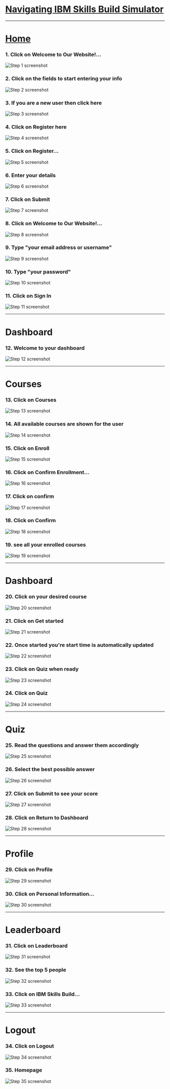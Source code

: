 # [Navigating IBM Skills Build Simulator](https://app.tango.us/app/workflow/17dcda38-30a9-4467-8c4b-fe8b66625e2f?utm_source=markdown&utm_medium=markdown&utm_campaign=workflow%20export%20links)



***




# [Home](https://localhost:8443/login-form)


### 1. Click on Welcome to Our Website!…
![Step 1 screenshot](https://images.tango.us/workflows/17dcda38-30a9-4467-8c4b-fe8b66625e2f/steps/02b96c8a-70b3-4e6f-907c-b0b3eca60a7f/b8c20cc9-63d9-4ad4-bad0-9af64a9234b1.png?crop=focalpoint&fit=crop&fp-x=0.7458&fp-y=0.5000&fp-z=1.0057&w=1200&border=2%2CF4F2F7&border-radius=8%2C8%2C8%2C8&border-radius-inner=8%2C8%2C8%2C8&blend-align=bottom&blend-mode=normal&blend-x=0&blend-w=1200&blend64=aHR0cHM6Ly9pbWFnZXMudGFuZ28udXMvc3RhdGljL21hZGUtd2l0aC10YW5nby13YXRlcm1hcmstdjIucG5n&mark-x=592&mark-y=2&m64=aHR0cHM6Ly9pbWFnZXMudGFuZ28udXMvc3RhdGljL2JsYW5rLnBuZz9tYXNrPWNvcm5lcnMmYm9yZGVyPTYlMkNGRjc0NDImdz02MDMmaD03NjkmZml0PWNyb3AmY29ybmVyLXJhZGl1cz0xMA%3D%3D)


### 2. Click on the fields to start entering your info
![Step 2 screenshot](https://images.tango.us/workflows/17dcda38-30a9-4467-8c4b-fe8b66625e2f/steps/a01b4cc7-0e41-4a6b-90b9-933175c52a1b/c771ee9b-3983-4f49-ac51-fdbc6fe80c42.png?crop=focalpoint&fit=crop&fp-x=0.7502&fp-y=0.5000&fp-z=1.3111&w=1200&border=2%2CF4F2F7&border-radius=8%2C8%2C8%2C8&border-radius-inner=8%2C8%2C8%2C8&blend-align=bottom&blend-mode=normal&blend-x=0&blend-w=1200&blend64=aHR0cHM6Ly9pbWFnZXMudGFuZ28udXMvc3RhdGljL21hZGUtd2l0aC10YW5nby13YXRlcm1hcmstdjIucG5n&mark-x=515&mark-y=120&m64=aHR0cHM6Ly9pbWFnZXMudGFuZ28udXMvc3RhdGljL2JsYW5rLnBuZz9tYXNrPWNvcm5lcnMmYm9yZGVyPTYlMkNGRjc0NDImdz01ODQmaD01MzMmZml0PWNyb3AmY29ybmVyLXJhZGl1cz0xMA%3D%3D)


### 3. If you are a new user then click here
![Step 3 screenshot](https://images.tango.us/workflows/17dcda38-30a9-4467-8c4b-fe8b66625e2f/steps/80f9b21a-7fbc-473c-ac8c-9b557b805ea7/47b0a136-de6b-4f8e-bdb2-720cfefdb9bf.png?crop=focalpoint&fit=crop&fp-x=0.7505&fp-y=0.7271&fp-z=2.8604&w=1200&border=2%2CF4F2F7&border-radius=8%2C8%2C8%2C8&border-radius-inner=8%2C8%2C8%2C8&blend-align=bottom&blend-mode=normal&blend-x=0&blend-w=1200&blend64=aHR0cHM6Ly9pbWFnZXMudGFuZ28udXMvc3RhdGljL21hZGUtd2l0aC10YW5nby13YXRlcm1hcmstdjIucG5n&mark-x=256&mark-y=338&m64=aHR0cHM6Ly9pbWFnZXMudGFuZ28udXMvc3RhdGljL2JsYW5rLnBuZz9tYXNrPWNvcm5lcnMmYm9yZGVyPTYlMkNGRjc0NDImdz02ODgmaD05OCZmaXQ9Y3JvcCZjb3JuZXItcmFkaXVzPTEw)


### 4. Click on Register here
![Step 4 screenshot](https://images.tango.us/workflows/17dcda38-30a9-4467-8c4b-fe8b66625e2f/steps/56afc5d1-b1cb-4db2-8152-b31113aac89d/22c6d1cb-6171-44f4-9cca-f6d8f81e1e3b.png?crop=focalpoint&fit=crop&fp-x=0.7913&fp-y=0.7271&fp-z=3.3908&w=1200&border=2%2CF4F2F7&border-radius=8%2C8%2C8%2C8&border-radius-inner=8%2C8%2C8%2C8&blend-align=bottom&blend-mode=normal&blend-x=0&blend-w=1200&blend64=aHR0cHM6Ly9pbWFnZXMudGFuZ28udXMvc3RhdGljL21hZGUtd2l0aC10YW5nby13YXRlcm1hcmstdjIucG5n&mark-x=373&mark-y=329&m64=aHR0cHM6Ly9pbWFnZXMudGFuZ28udXMvc3RhdGljL2JsYW5rLnBuZz9tYXNrPWNvcm5lcnMmYm9yZGVyPTYlMkNGRjc0NDImdz00NTMmaD0xMTYmZml0PWNyb3AmY29ybmVyLXJhZGl1cz0xMA%3D%3D)


### 5. Click on Register…
![Step 5 screenshot](https://images.tango.us/workflows/17dcda38-30a9-4467-8c4b-fe8b66625e2f/steps/62dcdaaf-181f-4499-9d16-f2802206369e/f79ebef1-e863-4779-9a5a-22af1dcded29.png?crop=focalpoint&fit=crop&fp-x=0.7458&fp-y=0.5000&fp-z=1.0057&w=1200&border=2%2CF4F2F7&border-radius=8%2C8%2C8%2C8&border-radius-inner=8%2C8%2C8%2C8&blend-align=bottom&blend-mode=normal&blend-x=0&blend-w=1200&blend64=aHR0cHM6Ly9pbWFnZXMudGFuZ28udXMvc3RhdGljL21hZGUtd2l0aC10YW5nby13YXRlcm1hcmstdjIucG5n&mark-x=592&mark-y=2&m64=aHR0cHM6Ly9pbWFnZXMudGFuZ28udXMvc3RhdGljL2JsYW5rLnBuZz9tYXNrPWNvcm5lcnMmYm9yZGVyPTYlMkNGRjc0NDImdz02MDMmaD03NjkmZml0PWNyb3AmY29ybmVyLXJhZGl1cz0xMA%3D%3D)


### 6. Enter your details
![Step 6 screenshot](https://images.tango.us/workflows/17dcda38-30a9-4467-8c4b-fe8b66625e2f/steps/bbb60362-bc4b-480d-9f0c-acb383693959/87e9a4ac-1eec-4909-bee4-3953c9f555de.png?crop=focalpoint&fit=crop&fp-x=0.7458&fp-y=0.5000&fp-z=1.0057&w=1200&border=2%2CF4F2F7&border-radius=8%2C8%2C8%2C8&border-radius-inner=8%2C8%2C8%2C8&blend-align=bottom&blend-mode=normal&blend-x=0&blend-w=1200&blend64=aHR0cHM6Ly9pbWFnZXMudGFuZ28udXMvc3RhdGljL21hZGUtd2l0aC10YW5nby13YXRlcm1hcmstdjIucG5n&mark-x=592&mark-y=2&m64=aHR0cHM6Ly9pbWFnZXMudGFuZ28udXMvc3RhdGljL2JsYW5rLnBuZz9tYXNrPWNvcm5lcnMmYm9yZGVyPTYlMkNGRjc0NDImdz02MDMmaD03NjkmZml0PWNyb3AmY29ybmVyLXJhZGl1cz0xMA%3D%3D)


### 7. Click on Submit
![Step 7 screenshot](https://images.tango.us/workflows/17dcda38-30a9-4467-8c4b-fe8b66625e2f/steps/b9e336d5-08ea-4c0f-afef-bc0312bae1b9/d5384763-7b75-42e7-8598-fe7fd88ba585.png?crop=focalpoint&fit=crop&fp-x=0.7498&fp-y=0.8215&fp-z=2.5055&w=1200&border=2%2CF4F2F7&border-radius=8%2C8%2C8%2C8&border-radius-inner=8%2C8%2C8%2C8&blend-align=bottom&blend-mode=normal&blend-x=0&blend-w=1200&blend64=aHR0cHM6Ly9pbWFnZXMudGFuZ28udXMvc3RhdGljL21hZGUtd2l0aC10YW5nby13YXRlcm1hcmstdjIucG5n&mark-x=152&mark-y=355&m64=aHR0cHM6Ly9pbWFnZXMudGFuZ28udXMvc3RhdGljL2JsYW5rLnBuZz9tYXNrPWNvcm5lcnMmYm9yZGVyPTYlMkNGRjc0NDImdz04OTYmaD0xNDUmZml0PWNyb3AmY29ybmVyLXJhZGl1cz0xMA%3D%3D)


### 8. Click on Welcome to Our Website!…
![Step 8 screenshot](https://images.tango.us/workflows/17dcda38-30a9-4467-8c4b-fe8b66625e2f/steps/59db0a0d-fa7d-40f8-9806-0ed91b2c37eb/42628fbd-5d26-4eb5-91b1-0ddfa48d3752.png?crop=focalpoint&fit=crop&fp-x=0.7458&fp-y=0.5000&fp-z=1.0057&w=1200&border=2%2CF4F2F7&border-radius=8%2C8%2C8%2C8&border-radius-inner=8%2C8%2C8%2C8&blend-align=bottom&blend-mode=normal&blend-x=0&blend-w=1200&blend64=aHR0cHM6Ly9pbWFnZXMudGFuZ28udXMvc3RhdGljL21hZGUtd2l0aC10YW5nby13YXRlcm1hcmstdjIucG5n&mark-x=592&mark-y=2&m64=aHR0cHM6Ly9pbWFnZXMudGFuZ28udXMvc3RhdGljL2JsYW5rLnBuZz9tYXNrPWNvcm5lcnMmYm9yZGVyPTYlMkNGRjc0NDImdz02MDMmaD03NjkmZml0PWNyb3AmY29ybmVyLXJhZGl1cz0xMA%3D%3D)


### 9. Type "your email address or username"
![Step 9 screenshot](https://images.tango.us/workflows/17dcda38-30a9-4467-8c4b-fe8b66625e2f/steps/37145e6f-960a-4bba-acb5-077e8e9442dc/fc9c52dd-9032-4b30-b7c3-7f515a47a4ab.png?crop=focalpoint&fit=crop&fp-x=0.7502&fp-y=0.4079&fp-z=2.4215&w=1200&border=2%2CF4F2F7&border-radius=8%2C8%2C8%2C8&border-radius-inner=8%2C8%2C8%2C8&blend-align=bottom&blend-mode=normal&blend-x=0&blend-w=1200&blend64=aHR0cHM6Ly9pbWFnZXMudGFuZ28udXMvc3RhdGljL21hZGUtd2l0aC10YW5nby13YXRlcm1hcmstdjIucG5n&mark-x=126&mark-y=330&m64=aHR0cHM6Ly9pbWFnZXMudGFuZ28udXMvc3RhdGljL2JsYW5rLnBuZz9tYXNrPWNvcm5lcnMmYm9yZGVyPTYlMkNGRjc0NDImdz05NDgmaD0xMTQmZml0PWNyb3AmY29ybmVyLXJhZGl1cz0xMA%3D%3D)


### 10. Type "your password"
![Step 10 screenshot](https://images.tango.us/workflows/17dcda38-30a9-4467-8c4b-fe8b66625e2f/steps/08274eca-710d-4248-ad9a-c8c438a68c87/0fc2454a-4b89-424a-825c-91ae783dcf2b.png?crop=focalpoint&fit=crop&fp-x=0.7502&fp-y=0.5379&fp-z=2.4215&w=1200&border=2%2CF4F2F7&border-radius=8%2C8%2C8%2C8&border-radius-inner=8%2C8%2C8%2C8&blend-align=bottom&blend-mode=normal&blend-x=0&blend-w=1200&blend64=aHR0cHM6Ly9pbWFnZXMudGFuZ28udXMvc3RhdGljL21hZGUtd2l0aC10YW5nby13YXRlcm1hcmstdjIucG5n&mark-x=126&mark-y=330&m64=aHR0cHM6Ly9pbWFnZXMudGFuZ28udXMvc3RhdGljL2JsYW5rLnBuZz9tYXNrPWNvcm5lcnMmYm9yZGVyPTYlMkNGRjc0NDImdz05NDgmaD0xMTQmZml0PWNyb3AmY29ybmVyLXJhZGl1cz0xMA%3D%3D)


### 11. Click on Sign In
![Step 11 screenshot](https://images.tango.us/workflows/17dcda38-30a9-4467-8c4b-fe8b66625e2f/steps/1783982f-2ae9-4e8b-acad-4645e81137ac/49af71de-d6be-4b8f-979a-365823a8b3f8.png?crop=focalpoint&fit=crop&fp-x=0.7502&fp-y=0.6407&fp-z=2.4215&w=1200&border=2%2CF4F2F7&border-radius=8%2C8%2C8%2C8&border-radius-inner=8%2C8%2C8%2C8&blend-align=bottom&blend-mode=normal&blend-x=0&blend-w=1200&blend64=aHR0cHM6Ly9pbWFnZXMudGFuZ28udXMvc3RhdGljL21hZGUtd2l0aC10YW5nby13YXRlcm1hcmstdjIucG5n&mark-x=126&mark-y=325&m64=aHR0cHM6Ly9pbWFnZXMudGFuZ28udXMvc3RhdGljL2JsYW5rLnBuZz9tYXNrPWNvcm5lcnMmYm9yZGVyPTYlMkNGRjc0NDImdz05NDgmaD0xMjMmZml0PWNyb3AmY29ybmVyLXJhZGl1cz0xMA%3D%3D)

***
# Dashboard
### 12. Welcome to your dashboard
![Step 12 screenshot](https://images.tango.us/workflows/17dcda38-30a9-4467-8c4b-fe8b66625e2f/steps/9b122041-cab2-4a39-96b5-96c7a35fa788/35a64c57-e20f-4993-896d-c4b241ef39bc.png?crop=focalpoint&fit=crop&fp-x=0.5000&fp-y=0.0627&fp-z=1.0037&w=1200&border=2%2CF4F2F7&border-radius=8%2C8%2C8%2C8&border-radius-inner=8%2C8%2C8%2C8&blend-align=bottom&blend-mode=normal&blend-x=0&blend-w=1200&blend64=aHR0cHM6Ly9pbWFnZXMudGFuZ28udXMvc3RhdGljL21hZGUtd2l0aC10YW5nby13YXRlcm1hcmstdjIucG5n&mark-x=2&mark-y=4&m64=aHR0cHM6Ly9pbWFnZXMudGFuZ28udXMvc3RhdGljL2JsYW5rLnBuZz9tYXNrPWNvcm5lcnMmYm9yZGVyPTYlMkNGRjc0NDImdz0xMTk2Jmg9ODkmZml0PWNyb3AmY29ybmVyLXJhZGl1cz0xMA%3D%3D)
***
# Courses
### 13. Click on Courses
![Step 13 screenshot](https://images.tango.us/workflows/17dcda38-30a9-4467-8c4b-fe8b66625e2f/steps/7cdb4a43-7cc9-431e-b6ea-5033dff1abe9/350c16c1-b383-4b02-998d-33383a409247.png?crop=focalpoint&fit=crop&fp-x=0.7007&fp-y=0.0554&fp-z=2.8051&w=1200&border=2%2CF4F2F7&border-radius=8%2C8%2C8%2C8&border-radius-inner=8%2C8%2C8%2C8&blend-align=bottom&blend-mode=normal&blend-x=0&blend-w=1200&blend64=aHR0cHM6Ly9pbWFnZXMudGFuZ28udXMvc3RhdGljL21hZGUtd2l0aC10YW5nby13YXRlcm1hcmstdjIucG5n&mark-x=468&mark-y=59&m64=aHR0cHM6Ly9pbWFnZXMudGFuZ28udXMvc3RhdGljL2JsYW5rLnBuZz9tYXNrPWNvcm5lcnMmYm9yZGVyPTYlMkNGRjc0NDImdz0yNjUmaD0xMjMmZml0PWNyb3AmY29ybmVyLXJhZGl1cz0xMA%3D%3D)


### 14. All available courses are shown for the user
![Step 14 screenshot](https://images.tango.us/workflows/17dcda38-30a9-4467-8c4b-fe8b66625e2f/steps/5b0637a2-3913-492b-b10c-13fb2104ee3c/0634e344-1abc-4df7-9f08-1dfe484782f1.png?crop=focalpoint&fit=crop&fp-x=0.5000&fp-y=0.4424&fp-z=1.0037&w=1200&border=2%2CF4F2F7&border-radius=8%2C8%2C8%2C8&border-radius-inner=8%2C8%2C8%2C8&blend-align=bottom&blend-mode=normal&blend-x=0&blend-w=1200&blend64=aHR0cHM6Ly9pbWFnZXMudGFuZ28udXMvc3RhdGljL21hZGUtd2l0aC10YW5nby13YXRlcm1hcmstdjIucG5n&mark-x=2&mark-y=297&m64=aHR0cHM6Ly9pbWFnZXMudGFuZ28udXMvc3RhdGljL2JsYW5rLnBuZz9tYXNrPWNvcm5lcnMmYm9yZGVyPTYlMkNGRjc0NDImdz0xMTk2Jmg9OTImZml0PWNyb3AmY29ybmVyLXJhZGl1cz0xMA%3D%3D)


### 15. Click on Enroll
![Step 15 screenshot](https://images.tango.us/workflows/17dcda38-30a9-4467-8c4b-fe8b66625e2f/steps/e120858c-f508-49fc-b144-e5b4696c0530/fd7fe4bf-785b-4f63-a78a-0d122afcfaf6.png?crop=focalpoint&fit=crop&fp-x=0.4934&fp-y=0.7780&fp-z=1.8383&w=1200&border=2%2CF4F2F7&border-radius=8%2C8%2C8%2C8&border-radius-inner=8%2C8%2C8%2C8&blend-align=bottom&blend-mode=normal&blend-x=0&blend-w=1200&blend64=aHR0cHM6Ly9pbWFnZXMudGFuZ28udXMvc3RhdGljL21hZGUtd2l0aC10YW5nby13YXRlcm1hcmstdjIucG5n&mark-x=331&mark-y=409&m64=aHR0cHM6Ly9pbWFnZXMudGFuZ28udXMvc3RhdGljL2JsYW5rLnBuZz9tYXNrPWNvcm5lcnMmYm9yZGVyPTYlMkNGRjc0NDImdz01MzgmaD05OCZmaXQ9Y3JvcCZjb3JuZXItcmFkaXVzPTEw)


### 16. Click on Confirm Enrollment…
![Step 16 screenshot](https://images.tango.us/workflows/17dcda38-30a9-4467-8c4b-fe8b66625e2f/steps/fa11c8dc-d7a5-4bc6-b050-fa34cd1d777e/79da9c85-5d7a-4113-90d2-a99e9e509ee9.png?crop=focalpoint&fit=crop&fp-x=0.4934&fp-y=0.5006&fp-z=1.3554&w=1200&border=2%2CF4F2F7&border-radius=8%2C8%2C8%2C8&border-radius-inner=8%2C8%2C8%2C8&blend-align=bottom&blend-mode=normal&blend-x=0&blend-w=1200&blend64=aHR0cHM6Ly9pbWFnZXMudGFuZ28udXMvc3RhdGljL21hZGUtd2l0aC10YW5nby13YXRlcm1hcmstdjIucG5n&mark-x=224&mark-y=233&m64=aHR0cHM6Ly9pbWFnZXMudGFuZ28udXMvc3RhdGljL2JsYW5rLnBuZz9tYXNrPWNvcm5lcnMmYm9yZGVyPTYlMkNGRjc0NDImdz03NTImaD0zMDgmZml0PWNyb3AmY29ybmVyLXJhZGl1cz0xMA%3D%3D)


### 17. Click on confirm
![Step 17 screenshot](https://images.tango.us/workflows/17dcda38-30a9-4467-8c4b-fe8b66625e2f/steps/8bb4a728-2dd8-4d40-9d42-34eb87ecf381/7d4f3771-a5b3-477f-876c-151016e129be.png?crop=focalpoint&fit=crop&fp-x=0.4934&fp-y=0.6056&fp-z=1.3554&w=1200&border=2%2CF4F2F7&border-radius=8%2C8%2C8%2C8&border-radius-inner=8%2C8%2C8%2C8&blend-align=bottom&blend-mode=normal&blend-x=0&blend-w=1200&blend64=aHR0cHM6Ly9pbWFnZXMudGFuZ28udXMvc3RhdGljL21hZGUtd2l0aC10YW5nby13YXRlcm1hcmstdjIucG5n&mark-x=224&mark-y=343&m64=aHR0cHM6Ly9pbWFnZXMudGFuZ28udXMvc3RhdGljL2JsYW5rLnBuZz9tYXNrPWNvcm5lcnMmYm9yZGVyPTYlMkNGRjc0NDImdz03NTImaD04OCZmaXQ9Y3JvcCZjb3JuZXItcmFkaXVzPTEw)


### 18. Click on Confirm
![Step 18 screenshot](https://images.tango.us/workflows/17dcda38-30a9-4467-8c4b-fe8b66625e2f/steps/8be486eb-c1e0-4db4-bb43-cb674f36a3d2/a29ebe62-69c0-465c-a5f0-b9471accc09c.png?crop=focalpoint&fit=crop&fp-x=0.6715&fp-y=0.6056&fp-z=2.7460&w=1200&border=2%2CF4F2F7&border-radius=8%2C8%2C8%2C8&border-radius-inner=8%2C8%2C8%2C8&blend-align=bottom&blend-mode=normal&blend-x=0&blend-w=1200&blend64=aHR0cHM6Ly9pbWFnZXMudGFuZ28udXMvc3RhdGljL21hZGUtd2l0aC10YW5nby13YXRlcm1hcmstdjIucG5n&mark-x=482&mark-y=322&m64=aHR0cHM6Ly9pbWFnZXMudGFuZ28udXMvc3RhdGljL2JsYW5rLnBuZz9tYXNrPWNvcm5lcnMmYm9yZGVyPTYlMkNGRjc0NDImdz0yMzUmaD0xMzAmZml0PWNyb3AmY29ybmVyLXJhZGl1cz0xMA%3D%3D)


### 19. see all your enrolled courses
![Step 19 screenshot](https://images.tango.us/workflows/17dcda38-30a9-4467-8c4b-fe8b66625e2f/steps/742f69fa-eefd-4ca1-b90d-25eaef13295b/a163d406-07ab-4a81-ac69-234ac758970f.png?crop=focalpoint&fit=crop&fp-x=0.4931&fp-y=0.6294&fp-z=1.0148&w=1200&border=2%2CF4F2F7&border-radius=8%2C8%2C8%2C8&border-radius-inner=8%2C8%2C8%2C8&blend-align=bottom&blend-mode=normal&blend-x=0&blend-w=1200&blend64=aHR0cHM6Ly9pbWFnZXMudGFuZ28udXMvc3RhdGljL21hZGUtd2l0aC10YW5nby13YXRlcm1hcmstdjIucG5n&mark-x=17&mark-y=195&m64=aHR0cHM6Ly9pbWFnZXMudGFuZ28udXMvc3RhdGljL2JsYW5rLnBuZz9tYXNrPWNvcm5lcnMmYm9yZGVyPTYlMkNGRjc0NDImdz0xMTY1Jmg9NTc1JmZpdD1jcm9wJmNvcm5lci1yYWRpdXM9MTA%3D)

***
# Dashboard
### 20. Click on your desired course
![Step 20 screenshot](https://images.tango.us/workflows/17dcda38-30a9-4467-8c4b-fe8b66625e2f/steps/35dfd612-97da-432c-b28e-096be970e777/d4566e07-9c39-41fe-bb0d-ac0772f55493.png?crop=focalpoint&fit=crop&fp-x=0.4931&fp-y=0.5000&fp-z=1.0057&w=1200&border=2%2CF4F2F7&border-radius=8%2C8%2C8%2C8&border-radius-inner=8%2C8%2C8%2C8&blend-align=bottom&blend-mode=normal&blend-x=0&blend-w=1200&blend64=aHR0cHM6Ly9pbWFnZXMudGFuZ28udXMvc3RhdGljL21hZGUtd2l0aC10YW5nby13YXRlcm1hcmstdjIucG5n&mark-x=18&mark-y=2&m64=aHR0cHM6Ly9pbWFnZXMudGFuZ28udXMvc3RhdGljL2JsYW5rLnBuZz9tYXNrPWNvcm5lcnMmYm9yZGVyPTYlMkNGRjc0NDImdz0xMTU1Jmg9NzY5JmZpdD1jcm9wJmNvcm5lci1yYWRpdXM9MTA%3D)


### 21. Click on Get started
![Step 21 screenshot](https://images.tango.us/workflows/17dcda38-30a9-4467-8c4b-fe8b66625e2f/steps/51793b4a-a71e-4802-8a56-2306e5302421/070dc818-76f9-47d7-a57c-043028723d85.png?crop=focalpoint&fit=crop&fp-x=0.2385&fp-y=0.9429&fp-z=1.8383&w=1200&border=2%2CF4F2F7&border-radius=8%2C8%2C8%2C8&border-radius-inner=8%2C8%2C8%2C8&blend-align=bottom&blend-mode=normal&blend-x=0&blend-w=1200&blend64=aHR0cHM6Ly9pbWFnZXMudGFuZ28udXMvc3RhdGljL21hZGUtd2l0aC10YW5nby13YXRlcm1hcmstdjIucG5n&mark-x=257&mark-y=643&m64=aHR0cHM6Ly9pbWFnZXMudGFuZ28udXMvc3RhdGljL2JsYW5rLnBuZz9tYXNrPWNvcm5lcnMmYm9yZGVyPTYlMkNGRjc0NDImdz01MzgmaD05OCZmaXQ9Y3JvcCZjb3JuZXItcmFkaXVzPTEw)


### 22. Once started you're start time is automatically updated
![Step 22 screenshot](https://images.tango.us/workflows/17dcda38-30a9-4467-8c4b-fe8b66625e2f/steps/6842e52e-c44f-4ecc-bf25-fa9ce04f8815/e2b18fe8-a220-45d2-80c5-3d9ef71dbe02.png?crop=focalpoint&fit=crop&fp-x=0.2385&fp-y=0.8751&fp-z=1.8383&w=1200&border=2%2CF4F2F7&border-radius=8%2C8%2C8%2C8&border-radius-inner=8%2C8%2C8%2C8&blend-align=bottom&blend-mode=normal&blend-x=0&blend-w=1200&blend64=aHR0cHM6Ly9pbWFnZXMudGFuZ28udXMvc3RhdGljL21hZGUtd2l0aC10YW5nby13YXRlcm1hcmstdjIucG5n&mark-x=257&mark-y=532&m64=aHR0cHM6Ly9pbWFnZXMudGFuZ28udXMvc3RhdGljL2JsYW5rLnBuZz9tYXNrPWNvcm5lcnMmYm9yZGVyPTYlMkNGRjc0NDImdz01MzgmaD0xMjcmZml0PWNyb3AmY29ybmVyLXJhZGl1cz0xMA%3D%3D)


### 23. Click on Quiz when ready
![Step 23 screenshot](https://images.tango.us/workflows/17dcda38-30a9-4467-8c4b-fe8b66625e2f/steps/3777fb4f-7730-4db0-82f8-823f215501e6/b78e9946-dc53-4698-89fb-c1c4ff0a1bf7.png?crop=focalpoint&fit=crop&fp-x=0.2975&fp-y=0.9429&fp-z=2.3555&w=1200&border=2%2CF4F2F7&border-radius=8%2C8%2C8%2C8&border-radius-inner=8%2C8%2C8%2C8&blend-align=bottom&blend-mode=normal&blend-x=0&blend-w=1200&blend64=aHR0cHM6Ly9pbWFnZXMudGFuZ28udXMvc3RhdGljL21hZGUtd2l0aC10YW5nby13YXRlcm1hcmstdjIucG5n&mark-x=424&mark-y=607&m64=aHR0cHM6Ly9pbWFnZXMudGFuZ28udXMvc3RhdGljL2JsYW5rLnBuZz9tYXNrPWNvcm5lcnMmYm9yZGVyPTYlMkNGRjc0NDImdz0zNTImaD0xMjYmZml0PWNyb3AmY29ybmVyLXJhZGl1cz0xMA%3D%3D)


### 24. Click on Quiz
![Step 24 screenshot](https://images.tango.us/workflows/17dcda38-30a9-4467-8c4b-fe8b66625e2f/steps/fae4e4dc-8f9f-4af4-ae35-0f3429197466/209d3dd2-8fa8-4f68-b122-b56c690e3983.png?crop=focalpoint&fit=crop&fp-x=0.5000&fp-y=0.0593&fp-z=1.0037&w=1200&border=2%2CF4F2F7&border-radius=8%2C8%2C8%2C8&border-radius-inner=8%2C8%2C8%2C8&blend-align=bottom&blend-mode=normal&blend-x=0&blend-w=1200&blend64=aHR0cHM6Ly9pbWFnZXMudGFuZ28udXMvc3RhdGljL21hZGUtd2l0aC10YW5nby13YXRlcm1hcmstdjIucG5n&mark-x=2&mark-y=18&m64=aHR0cHM6Ly9pbWFnZXMudGFuZ28udXMvc3RhdGljL2JsYW5rLnBuZz9tYXNrPWNvcm5lcnMmYm9yZGVyPTYlMkNGRjc0NDImdz0xMTk2Jmg9NTUmZml0PWNyb3AmY29ybmVyLXJhZGl1cz0xMA%3D%3D)

***
# Quiz
### 25. Read the questions and answer them accordingly
![Step 25 screenshot](https://images.tango.us/workflows/17dcda38-30a9-4467-8c4b-fe8b66625e2f/steps/7e601bbc-6841-485d-b57b-34350dc5ed4e/2e652c2a-e687-4423-a986-8e4e9e67e9e0.png?crop=focalpoint&fit=crop&fp-x=0.4938&fp-y=0.1977&fp-z=1.3883&w=1200&border=2%2CF4F2F7&border-radius=8%2C8%2C8%2C8&border-radius-inner=8%2C8%2C8%2C8&blend-align=bottom&blend-mode=normal&blend-x=0&blend-w=1200&blend64=aHR0cHM6Ly9pbWFnZXMudGFuZ28udXMvc3RhdGljL21hZGUtd2l0aC10YW5nby13YXRlcm1hcmstdjIucG5n&mark-x=243&mark-y=165&m64=aHR0cHM6Ly9pbWFnZXMudGFuZ28udXMvc3RhdGljL2JsYW5rLnBuZz9tYXNrPWNvcm5lcnMmYm9yZGVyPTYlMkNGRjc0NDImdz03MTMmaD05NSZmaXQ9Y3JvcCZjb3JuZXItcmFkaXVzPTEw)


### 26. Select the best possible answer
![Step 26 screenshot](https://images.tango.us/workflows/17dcda38-30a9-4467-8c4b-fe8b66625e2f/steps/f672577c-ce55-4f62-b977-ec50eb7170d3/629f5836-857f-43aa-b647-cd73f304387d.png?crop=focalpoint&fit=crop&fp-x=0.4934&fp-y=0.4373&fp-z=1.3897&w=1200&border=2%2CF4F2F7&border-radius=8%2C8%2C8%2C8&border-radius-inner=8%2C8%2C8%2C8&blend-align=bottom&blend-mode=normal&blend-x=0&blend-w=1200&blend64=aHR0cHM6Ly9pbWFnZXMudGFuZ28udXMvc3RhdGljL21hZGUtd2l0aC10YW5nby13YXRlcm1hcmstdjIucG5n&mark-x=245&mark-y=348&m64=aHR0cHM6Ly9pbWFnZXMudGFuZ28udXMvc3RhdGljL2JsYW5rLnBuZz9tYXNrPWNvcm5lcnMmYm9yZGVyPTYlMkNGRjc0NDImdz03MTEmaD03OCZmaXQ9Y3JvcCZjb3JuZXItcmFkaXVzPTEw)


### 27. Click on Submit to see your score
![Step 27 screenshot](https://images.tango.us/workflows/17dcda38-30a9-4467-8c4b-fe8b66625e2f/steps/1943f3d3-4672-40c5-a400-1ca6b27cfe93/b9e8d299-0bf9-45f7-a3db-661c172c99b9.png?crop=focalpoint&fit=crop&fp-x=0.4934&fp-y=0.5006&fp-z=1.3288&w=1200&border=2%2CF4F2F7&border-radius=8%2C8%2C8%2C8&border-radius-inner=8%2C8%2C8%2C8&blend-align=bottom&blend-mode=normal&blend-x=0&blend-w=1200&blend64=aHR0cHM6Ly9pbWFnZXMudGFuZ28udXMvc3RhdGljL21hZGUtd2l0aC10YW5nby13YXRlcm1hcmstdjIucG5n&mark-x=231&mark-y=127&m64=aHR0cHM6Ly9pbWFnZXMudGFuZ28udXMvc3RhdGljL2JsYW5rLnBuZz9tYXNrPWNvcm5lcnMmYm9yZGVyPTYlMkNGRjc0NDImdz03MzcmaD01MjAmZml0PWNyb3AmY29ybmVyLXJhZGl1cz0xMA%3D%3D)


### 28. Click on Return to Dashboard
![Step 28 screenshot](https://images.tango.us/workflows/17dcda38-30a9-4467-8c4b-fe8b66625e2f/steps/dd2241b0-5858-4f5c-800c-cccc6da7b1c3/6f2930c4-4c20-4d6c-a056-0b43c7d5a0a7.png?crop=focalpoint&fit=crop&fp-x=0.4934&fp-y=0.6893&fp-z=1.3897&w=1200&border=2%2CF4F2F7&border-radius=8%2C8%2C8%2C8&border-radius-inner=8%2C8%2C8%2C8&blend-align=bottom&blend-mode=normal&blend-x=0&blend-w=1200&blend64=aHR0cHM6Ly9pbWFnZXMudGFuZ28udXMvc3RhdGljL21hZGUtd2l0aC10YW5nby13YXRlcm1hcmstdjIucG5n&mark-x=245&mark-y=401&m64=aHR0cHM6Ly9pbWFnZXMudGFuZ28udXMvc3RhdGljL2JsYW5rLnBuZz9tYXNrPWNvcm5lcnMmYm9yZGVyPTYlMkNGRjc0NDImdz03MTEmaD03OCZmaXQ9Y3JvcCZjb3JuZXItcmFkaXVzPTEw)

***
# Profile
### 29. Click on Profile
![Step 29 screenshot](https://images.tango.us/workflows/17dcda38-30a9-4467-8c4b-fe8b66625e2f/steps/25f1af77-0f8f-4340-b356-5e6ad24f5c51/5044da3e-c256-43a6-bb92-92c73dfe4f92.png?crop=focalpoint&fit=crop&fp-x=0.4996&fp-y=0.0554&fp-z=2.7687&w=1200&border=2%2CF4F2F7&border-radius=8%2C8%2C8%2C8&border-radius-inner=8%2C8%2C8%2C8&blend-align=bottom&blend-mode=normal&blend-x=0&blend-w=1200&blend64=aHR0cHM6Ly9pbWFnZXMudGFuZ28udXMvc3RhdGljL21hZGUtd2l0aC10YW5nby13YXRlcm1hcmstdjIucG5n&mark-x=498&mark-y=58&m64=aHR0cHM6Ly9pbWFnZXMudGFuZ28udXMvc3RhdGljL2JsYW5rLnBuZz9tYXNrPWNvcm5lcnMmYm9yZGVyPTYlMkNGRjc0NDImdz0yMDMmaD0xMjEmZml0PWNyb3AmY29ybmVyLXJhZGl1cz0xMA%3D%3D)


### 30. Click on Personal Information…
![Step 30 screenshot](https://images.tango.us/workflows/17dcda38-30a9-4467-8c4b-fe8b66625e2f/steps/5c582b70-da1a-4b31-a95e-545d4b676edc/d3f42624-d20a-4efd-9677-a16847784d56.png?crop=focalpoint&fit=crop&fp-x=0.5000&fp-y=0.4972&fp-z=1.0037&w=1200&border=2%2CF4F2F7&border-radius=8%2C8%2C8%2C8&border-radius-inner=8%2C8%2C8%2C8&blend-align=bottom&blend-mode=normal&blend-x=0&blend-w=1200&blend64=aHR0cHM6Ly9pbWFnZXMudGFuZ28udXMvc3RhdGljL21hZGUtd2l0aC10YW5nby13YXRlcm1hcmstdjIucG5n&mark-x=2&mark-y=97&m64=aHR0cHM6Ly9pbWFnZXMudGFuZ28udXMvc3RhdGljL2JsYW5rLnBuZz9tYXNrPWNvcm5lcnMmYm9yZGVyPTYlMkNGRjc0NDImdz0xMTk2Jmg9NTc3JmZpdD1jcm9wJmNvcm5lci1yYWRpdXM9MTA%3D)

***
# Leaderboard
### 31. Click on Leaderboard
![Step 31 screenshot](https://images.tango.us/workflows/17dcda38-30a9-4467-8c4b-fe8b66625e2f/steps/032bbfb0-f5cc-4e4d-a3eb-ac8d38a1074e/e73a79bb-e437-4d13-ace7-37d518f721bd.png?crop=focalpoint&fit=crop&fp-x=0.8270&fp-y=0.0554&fp-z=2.8051&w=1200&border=2%2CF4F2F7&border-radius=8%2C8%2C8%2C8&border-radius-inner=8%2C8%2C8%2C8&blend-align=bottom&blend-mode=normal&blend-x=0&blend-w=1200&blend64=aHR0cHM6Ly9pbWFnZXMudGFuZ28udXMvc3RhdGljL21hZGUtd2l0aC10YW5nby13YXRlcm1hcmstdjIucG5n&mark-x=420&mark-y=59&m64=aHR0cHM6Ly9pbWFnZXMudGFuZ28udXMvc3RhdGljL2JsYW5rLnBuZz9tYXNrPWNvcm5lcnMmYm9yZGVyPTYlMkNGRjc0NDImdz0zOTUmaD0xMjMmZml0PWNyb3AmY29ybmVyLXJhZGl1cz0xMA%3D%3D)


### 32. See the top 5 people 
![Step 32 screenshot](https://images.tango.us/workflows/17dcda38-30a9-4467-8c4b-fe8b66625e2f/steps/f814a523-3ecf-461f-ad02-5c417ac809de/cbc2a9b5-3084-4803-9403-902aa594f409.png?crop=focalpoint&fit=crop&fp-x=0.5000&fp-y=0.4350&fp-z=1.0037&w=1200&border=2%2CF4F2F7&border-radius=8%2C8%2C8%2C8&border-radius-inner=8%2C8%2C8%2C8&blend-align=bottom&blend-mode=normal&blend-x=0&blend-w=1200&blend64=aHR0cHM6Ly9pbWFnZXMudGFuZ28udXMvc3RhdGljL21hZGUtd2l0aC10YW5nby13YXRlcm1hcmstdjIucG5n&mark-x=2&mark-y=97&m64=aHR0cHM6Ly9pbWFnZXMudGFuZ28udXMvc3RhdGljL2JsYW5rLnBuZz9tYXNrPWNvcm5lcnMmYm9yZGVyPTYlMkNGRjc0NDImdz0xMTk2Jmg9NDgxJmZpdD1jcm9wJmNvcm5lci1yYWRpdXM9MTA%3D)



### 33. Click on IBM Skills Build…
![Step 33 screenshot](https://images.tango.us/workflows/17dcda38-30a9-4467-8c4b-fe8b66625e2f/steps/9755c9f7-08ca-49ac-b08a-a4b6defbca7d/1e83b83e-68d2-4d98-ad76-c462d1dc3fbc.png?crop=focalpoint&fit=crop&fp-x=0.5000&fp-y=0.0627&fp-z=1.0037&w=1200&border=2%2CF4F2F7&border-radius=8%2C8%2C8%2C8&border-radius-inner=8%2C8%2C8%2C8&blend-align=bottom&blend-mode=normal&blend-x=0&blend-w=1200&blend64=aHR0cHM6Ly9pbWFnZXMudGFuZ28udXMvc3RhdGljL21hZGUtd2l0aC10YW5nby13YXRlcm1hcmstdjIucG5n&mark-x=2&mark-y=4&m64=aHR0cHM6Ly9pbWFnZXMudGFuZ28udXMvc3RhdGljL2JsYW5rLnBuZz9tYXNrPWNvcm5lcnMmYm9yZGVyPTYlMkNGRjc0NDImdz0xMTk2Jmg9ODkmZml0PWNyb3AmY29ybmVyLXJhZGl1cz0xMA%3D%3D)

***
# Logout
### 34. Click on Logout
![Step 34 screenshot](https://images.tango.us/workflows/17dcda38-30a9-4467-8c4b-fe8b66625e2f/steps/5e364411-17b5-4cdb-82c8-75e3ad6ac751/3a5af398-933c-43ff-bf02-4c44bddaaf03.png?crop=focalpoint&fit=crop&fp-x=0.9199&fp-y=0.0554&fp-z=2.8051&w=1200&border=2%2CF4F2F7&border-radius=8%2C8%2C8%2C8&border-radius-inner=8%2C8%2C8%2C8&blend-align=bottom&blend-mode=normal&blend-x=0&blend-w=1200&blend64=aHR0cHM6Ly9pbWFnZXMudGFuZ28udXMvc3RhdGljL21hZGUtd2l0aC10YW5nby13YXRlcm1hcmstdjIucG5n&mark-x=820&mark-y=59&m64=aHR0cHM6Ly9pbWFnZXMudGFuZ28udXMvc3RhdGljL2JsYW5rLnBuZz9tYXNrPWNvcm5lcnMmYm9yZGVyPTYlMkNGRjc0NDImdz0yMjEmaD0xMjMmZml0PWNyb3AmY29ybmVyLXJhZGl1cz0xMA%3D%3D)


### 35. Homepage
![Step 35 screenshot](https://images.tango.us/workflows/17dcda38-30a9-4467-8c4b-fe8b66625e2f/steps/02b96c8a-70b3-4e6f-907c-b0b3eca60a7f/b8c20cc9-63d9-4ad4-bad0-9af64a9234b1.png?crop=focalpoint&fit=crop&fp-x=0.7458&fp-y=0.5000&fp-z=1.0057&w=1200&border=2%2CF4F2F7&border-radius=8%2C8%2C8%2C8&border-radius-inner=8%2C8%2C8%2C8&blend-align=bottom&blend-mode=normal&blend-x=0&blend-w=1200&blend64=aHR0cHM6Ly9pbWFnZXMudGFuZ28udXMvc3RhdGljL21hZGUtd2l0aC10YW5nby13YXRlcm1hcmstdjIucG5n&mark-x=592&mark-y=2&m64=aHR0cHM6Ly9pbWFnZXMudGFuZ28udXMvc3RhdGljL2JsYW5rLnBuZz9tYXNrPWNvcm5lcnMmYm9yZGVyPTYlMkNGRjc0NDImdz02MDMmaD03NjkmZml0PWNyb3AmY29ybmVyLXJhZGl1cz0xMA%3D%3D)
<br/>
